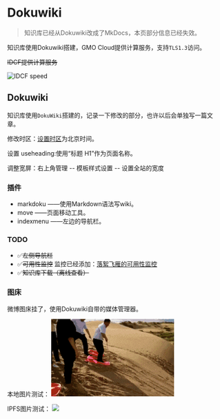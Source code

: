 # Dokuwiki

> 知识库已经从Dokuwiki改成了MkDocs，本页部分信息已经失效。


知识库使用Dokuwiki搭建，GMO Cloud提供计算服务，支持`TLS1.3`访问。

~~IDCF提供计算服务~~

![IDCF speed](https://www.speedtest.net/result/6807083900.png)

## Dokuwiki

知识库使用`DokuWiki`搭建的，记录一下修改的部分，也许以后会单独写一篇文章。

修改时区：[设置时区](https://www.dokuwiki.org/zh:tips:timezone)为北京时间。

设置 useheading:使用“标题 H1”作为页面名称。

调整宽屏：右上角管理 -- 模板样式设置 -- 设置全站的宽度

### 插件

* markdoku ——使用Markdown语法写wiki。
* move ——页面移动工具。
* indexmenu ——左边的导航栏。

### TODO

* ✅~~左侧导航栏~~
* ✅~~可用性监控~~ 监控已经添加：[落絮飞雁的可用性监控](https://stats.uptimerobot.com/28zlmInqx)
* ✅~~知识库下载（离线查看）~~ 


### 图床

微博图床挂了，使用Dokuwiki自带的媒体管理器。

本地图片测试：
![](fanche.gif)

IPFS图片测试：
![](https://ipfs.io/ipfs/QmWk2Sw36BPVtKtedgaJ5skBucQ3BNzBnvhKbWUAvG5RUK?filename=fanche-reverse.gif)

